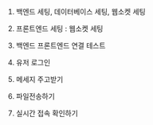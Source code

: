 1. 백엔드 세팅, 데이터베이스 세팅, 웹소켓 세팅
2. 프론트엔드 세팅 : 웹소켓 세팅
3. 백엔드 프론트엔드 연결 테스트
4. 유저 로그인
5. 메세지 주고받기

6. 파일전송하기
7. 실시간 접속 확인하기